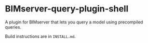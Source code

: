 # BIMserver-query-plugin-shell
A plugin for BIMserver that lets you query a model using precompiled queries.

Build instructions are in `INSTALL.md`.
